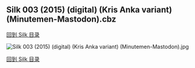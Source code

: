 ## Silk 003 (2015) (digital) (Kris Anka variant) (Minutemen-Mastodon).cbz


[回到 Silk 目录](https://github.com/alicewish/markdown/blob/master/series/Silk.md)


![Silk 003 (2015) (digital) (Kris Anka variant) (Minutemen-Mastodon).jpg](https://wx1.sinaimg.cn/large/6a9fdecaly1fr0x4fgxg9j21kw2ed4qq.jpg)

[回到 Silk 目录](https://github.com/alicewish/markdown/blob/master/series/Silk.md)

